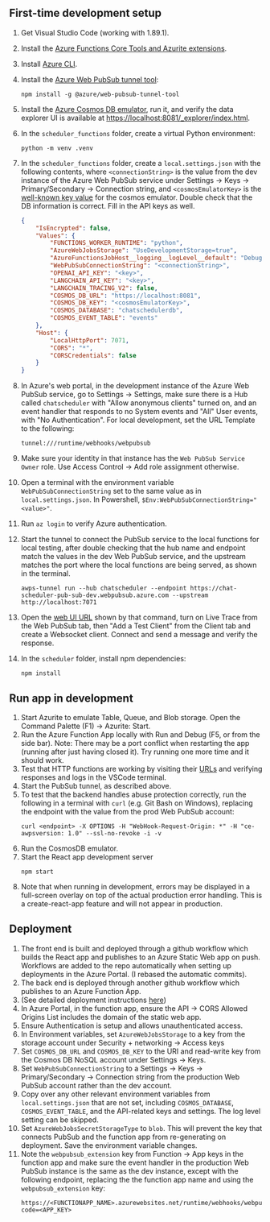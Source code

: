 ## First-time development setup
1. Get Visual Studio Code (working with 1.89.1).
1. Install the [Azure Functions Core Tools and Azurite extensions](https://learn.microsoft.com/en-us/azure/azure-functions/functions-develop-local).
1. Install [Azure CLI](https://learn.microsoft.com/en-us/cli/azure/install-azure-cli).
1. Install the [Azure Web PubSub tunnel tool](https://learn.microsoft.com/en-us/azure/azure-web-pubsub/howto-web-pubsub-tunnel-tool?tabs=bash):

    ```
    npm install -g @azure/web-pubsub-tunnel-tool
    ```

1. Install the [Azure Cosmos DB emulator](https://learn.microsoft.com/en-us/azure/cosmos-db/how-to-develop-emulator?tabs=windows%2Ccsharp&pivots=api-nosql), run it, and verify the data explorer UI is available at [https://localhost:8081/_explorer/index.html](https://localhost:8081/_explorer/index.html).
1. In the `scheduler_functions` folder, create a virtual Python environment:

    ```
    python -m venv .venv
    ```

1. In the `scheduler_functions` folder, create a `local.settings.json` with the following contents, where `<connectionString>` is the value from the dev instance of the Azure Web PubSub service under Settings -> Keys -> Primary/Secondary -> Connection string, and `<cosmosEmulatorKey>` is the [well-known key value](https://learn.microsoft.com/en-us/azure/cosmos-db/how-to-develop-emulator?tabs=windows%2Cpython&pivots=api-nosql) for the cosmos emulator. Double check that the DB information is correct. Fill in the API keys as well.

    ```json
    {
        "IsEncrypted": false,
        "Values": {
            "FUNCTIONS_WORKER_RUNTIME": "python",
            "AzureWebJobsStorage": "UseDevelopmentStorage=true",
            "AzureFunctionsJobHost__logging__logLevel__default": "Debug",
            "WebPubSubConnectionString": "<connectionString>",
            "OPENAI_API_KEY": "<key>",
            "LANGCHAIN_API_KEY": "<key>",
            "LANGCHAIN_TRACING_V2": false,
            "COSMOS_DB_URL": "https://localhost:8081",
            "COSMOS_DB_KEY": "<cosmosEmulatorKey>",
            "COSMOS_DATABASE": "chatschedulerdb",
            "COSMOS_EVENT_TABLE": "events"
        },
        "Host": {
            "LocalHttpPort": 7071,
            "CORS": "*",
            "CORSCredentials": false
        }
    }
    ```
1. In Azure's web portal, in the development instance of the Azure Web PubSub service, go to Settings -> Settings, make sure there is a Hub called `chatscheduler` with "Allow anonymous clients" turned on, and an event handler that responds to no System events and "All" User events, with "No Authentication". For local development, set the URL Template to the following:

    ```
    tunnel:///runtime/webhooks/webpubsub
    ```
1. Make sure your identity in that instance has the `Web PubSub Service Owner` role. Use Access Control -> Add role assignment otherwise.
1. Open a terminal with the environment variable `WebPubSubConnectionString` set to the same value as in `local.settings.json`. In Powershell, `$Env:WebPubSubConnectionString="<value>"`.
1. Run `az login` to verify Azure authentication.
1. Start the tunnel to connect the PubSub service to the local functions for local testing, after double checking that the hub name and endpoint match the values in the dev Web PubSub service, and the upstream matches the port where the local functions are being served, as shown in the terminal.

    ```
    awps-tunnel run --hub chatscheduler --endpoint https://chat-scheduler-pub-sub-dev.webpubsub.azure.com --upstream http://localhost:7071
    ```

1. Open the [web UI URL](http://localhost:8071/) shown by that command, turn on Live Trace from the Web PubSub tab, then "Add a Test Client" from the Client tab and create a Websocket client. Connect and send a message and verify the response.
1. In the `scheduler` folder, install npm dependencies:
    ```
    npm install
    ```
## Run app in development
1. Start Azurite to emulate Table, Queue, and Blob storage. Open the Command Palette (F1) -> Azurite: Start.
1. Run the Azure Function App locally with Run and Debug (F5, or from the side bar). Note: There may be a port conflict when restarting the app (running after just having closed it). Try running one more time and it should work.
1. Test that HTTP functions are working by visiting their [URLs](http://localhost:7071/api/negotiate) and verifying responses and logs in the VSCode terminal.
1. Start the PubSub tunnel, as described above.
1. To test that the backend handles abuse protection correctly, run the following in a terminal with `curl` (e.g. Git Bash on Windows), replacing the endpoint with the value from the prod Web PubSub account:
    ```
    curl <endpoint> -X OPTIONS -H "WebHook-Request-Origin: *" -H "ce-awpsversion: 1.0" --ssl-no-revoke -i -v
    ```
1. Run the CosmosDB emulator.
1. Start the React app development server
    ```
    npm start
    ```
1. Note that when running in development, errors may be displayed in a full-screen overlay on top of the actual production error handling. This is a create-react-app feature and will not appear in production.
## Deployment
1. The front end is built and deployed through a github workflow which builds the React app
and publishes to an Azure Static Web app on push. Workflows are added to the repo automatically
when setting up deployments in the Azure Portal. (I rebased the automatic commits).
1. The back end is deployed through another github workflow which publishes to an Azure Function App.
1. (See detailed deployment instructions [here](https://learn.microsoft.com/en-us/azure/azure-web-pubsub/quickstart-serverless?tabs=python))
1. In Azure Portal, in the function app, ensure the API -> CORS Allowed Origins List includes the
domain of the static web app.
1. Ensure Authentication is setup and allows unauthenticated access.
1. In Environment variables, set `AzureWebJobsStorage` to a key from the storage account under Security + networking -> Access keys
1. Set `COSMOS_DB_URL` and `COSMOS_DB_KEY` to the URI and read-write key from the Cosmos DB NoSQL account under Settings -> Keys.
1. Set `WebPubSubConnectionString` to a Settings -> Keys -> Primary/Secondary -> Connection string from the production Web PubSub account rather than the dev account.
1. Copy over any other relevant environment variables from `local.settings.json` that are not set, including `COSMOS_DATABASE`, `COSMOS_EVENT_TABLE`, and the API-related keys and settings. The log level setting can be skipped.
1. Set `AzureWebJobsSecretStorageType` to `blob`. This will prevent the key that connects PubSub and the function app from re-generating on deployment. Save the environment variable changes.
1. Note the `webpubsub_extension` key from Function -> App keys in the function app and make sure the event handler in the production Web PubSub instance is the same as the dev instance, except with the following endpoint, replacing the the function app name and using the `webpubsub_extension` key:
    ```
    https://<FUNCTIONAPP_NAME>.azurewebsites.net/runtime/webhooks/webpubsub?code=<APP_KEY>
    ```